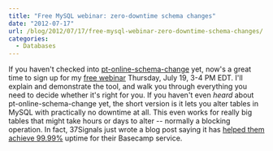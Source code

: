 ```yaml
---
title: "Free MySQL webinar: zero-downtime schema changes"
date: "2012-07-17"
url: /blog/2012/07/17/free-mysql-webinar-zero-downtime-schema-changes/
categories:
  - Databases
---
```

If you haven't checked into [pt-online-schema-change](http://www.percona.com/doc/percona-toolkit/pt-online-schema-change.html) yet, now's a great time to sign up for my [free webinar](https://www3.gotomeeting.com/register/506420958) Thursday, July 19, 3-4 PM EDT. I'll explain and demonstrate the tool, and walk you through everything you need to decide whether it's right for you.
If you haven't even *heard* about pt-online-schema-change yet, the short version is it lets you alter tables in MySQL with practically no downtime at all. This even works for really big tables that might take hours or days to alter -- normally a blocking operation. In fact, 37Signals just wrote a blog post saying it has [helped them achieve 99.99%](http://37signals.com/svn/posts/3208-new-basecamp-available-9999-of-the-time-since-launch) uptime for their Basecamp service.


